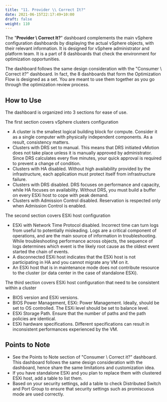 ```yaml
---
title: "11. Provider \\ Correct It?"
date: 2021-06-15T22:17:49+10:00
draft: false
weight: 110
---
```


The "**Provider \ Correct It?**" dashboard complements the main vSphere configuration dashboards by displaying the actual vSphere objects, with their relevant information. It is designed for vSphere administrator and platform team. It is a part of 8 dashboards that check the environment for optimization opportunities. 

The dashboard follows the same design consideration with the "Consumer \ Correct it?" dashboard. In fact, the 8 dashboards that form the Optimization Flow is designed as a set. You are meant to use them together as you go through the optimization review process. 

## How to Use

The dashboard is organized into 3 sections for ease of use. 

The first section covers vSphere clusters configuration
- A cluster is the smallest logical building block for compute. Consider it as a single computer with physically independent components. As a result, consistency matters. 
- Clusters with DRS set to manual. This means that DRS initiated vMotion does not take place unless it is manually approved by administrator. Since DRS calculates every five minutes, your quick approval is required to prevent a change of condition.
- Clusters with HA disabled. Without high availability provided by the infrastructure, each application must protect itself from infrastructure failure.
- Clusters with DRS disabled. DRS focuses on performance and capacity, while HA focuses on availability. Without DRS, you must build a buffer on every ESXi host to cope with peak demand.
- Clusters with Admission Control disabled. Reservation is respected only when Admission Control is enabled. 

The second section covers ESXi host configuration
- ESXi with Network Time Protocol disabled. Incorrect time can turn logs from useful to potentially misleading. Logs are a critical component of operations, and are the main source of information in troubleshooting. While troubleshooting performance across objects, the sequence of logs determines which event is the likely root cause as the oldest event started the chain of events. 
- A disconnected ESXi host indicates that the ESXi host is not participating in HA and you cannot migrate any VM on it.
- An ESXi host that is in maintenance mode does not contribute resource to the cluster (or data center in the case of standalone ESXi).

The third section covers ESXi host configuration that need to be consistent within a cluster
- BIOS version and ESXi versions.
- BIOS Power Management, ESXi: Power Management. Ideally, should be set to OS controlled. The ESXi level should be set to balance level. 
- ESXi Storage Path. Ensure that the number of paths and the path policies are identical.
- ESXi hardware specifications. Different specifications can result in inconsistent performances experienced by the VM. 

## Points to Note
- See the Points to Note section of "Consumer \ Correct it?" dashboard. This dashboard follows the same design consideration with the dashboard, hence share the same limitations and customization idea. 
- If you have standalone ESXi and you plan to replace them with clustered ESXi host, add a table to list them.
- Based on your security settings, add a table to check Distributed Switch and Port Group to ensure that security settings such as promiscuous mode are used correctly.